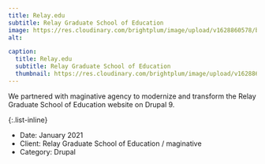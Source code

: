 ```yaml
---
title: Relay.edu
subtitle: Relay Graduate School of Education
image: https://res.cloudinary.com/brightplum/image/upload/v1628860578/brightplum/03-full.jpg
alt: 

caption:
  title: Relay.edu
  subtitle: Relay Graduate School of Education
  thumbnail: https://res.cloudinary.com/brightplum/image/upload/v1628860578/brightplum/03-thumbnail.jpg
---
```

We partnered with maginative agency to modernize and transform the Relay Graduate School of Education website on Drupal 9.

{:.list-inline}
- Date: January 2021
- Client: Relay Graduate School of Education / maginative
- Category: Drupal

